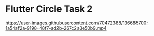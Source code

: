 # Flutter Circle Task 2 

https://user-images.githubusercontent.com/70472388/136685700-1a54af2a-9198-48f7-ad2b-267c2a3e50b9.mp4

